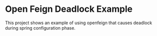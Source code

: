 # Open Feign Deadlock Example
This project shows an example of using openfeign that causes deadlock during spring configuration phase.
